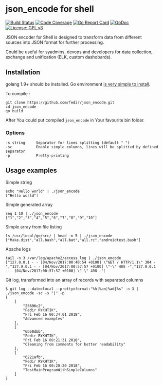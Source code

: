 # json_encode for shell

[![Build Status](https://travis-ci.org/fedir/json_encode.svg?branch=master)](https://travis-ci.org/fedir/json_encode)
[![Code Coverage](https://codecov.io/gh/fedir/json_encode/branch/master/graph/badge.svg)](https://codecov.io/gh/fedir/json_encode)
[![Go Report Card](https://goreportcard.com/badge/github.com/fedir/json_encode)](https://goreportcard.com/report/github.com/fedir/json_encode)
[![GoDoc](https://godoc.org/github.com/fedir/json_encode?status.svg)](https://godoc.org/github.com/fedir/json_encode)
[![License: GPL v3](https://img.shields.io/badge/License-GPL%20v3-blue.svg)](https://www.gnu.org/licenses/gpl-3.0)

JSON encoder for Shell is designed to transform data from different sources into JSON format for further processing.

Could be useful for syadmins, devops and developers for data collection, exchange and unification (ELK, custom dashobards).

## Installation

golang 1.9+ should be installed. Go environment [is very simple to install](https://golang.org/doc/install).

To compile :

    git clone https://github.com/fedir/json_encode.git
    cd json_encode
    go build

After You could put compiled `json_encode` in Your favourite bin folder.

### Options

    -s string     Separator for lines splitting (default " ")
    -sc           Enable simple columns, lines will be splitted by defined separator
    -p            Pretty-printing

## Usage examples

Simple string

    echo "Hello world" | ./json_encode
    ["Hello world"]

Simple generated array

    seq 1 10 | ./json_encode
    ["1","2","3","4","5","6","7","8","9","10"]

Simple array from file listing

    ls /usr/local/go/src/ | head -n 5 | ./json_encode
    ["Make.dist","all.bash","all.bat","all.rc","androidtest.bash"]

Apache logs

    tail -n 3 /var/log/apache2/access_log | ./json_encode
    ["127.0.0.1 - - [04/Nov/2017:00:40:54 +0100] \"GET / HTTP/1.1\" 304 -","127.0.0.1 - - [04/Nov/2017:00:57:57 +0100] \"-\" 408 -","127.0.0.1 - - [04/Nov/2017:00:57:57 +0100] \"-\" 408 -"]

Git log, transformed into an array of records with separated columns

    $ git log --date=local --pretty=format:"%h|%an|%ad|%s" -n 3 | ./json_encode -sc -s "|" -p
    [
        [
            "25696c2",
            "Fedir RYKHTIK",
            "Fri Feb 16 00:34:01 2018",
            "Advanced examples"
        ],
        [
            "6b50dbb",
            "Fedir RYKHTIK",
            "Fri Feb 16 00:21:31 2018",
            "Cleaning from comments for better readability"
        ],
        [
            "6221afb",
            "Fedir RYKHTIK",
            "Fri Feb 16 00:20:20 2018",
            "TestMainProgramWithSimpleColumns"
        ]
    ]
